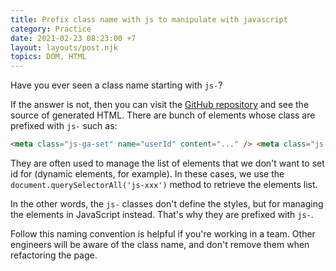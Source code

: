 ```yaml
---
title: Prefix class name with js to manipulate with javascript
category: Practice
date: 2021-02-23 08:23:00 +7
layout: layouts/post.njk
topics: DOM, HTML
---
```


Have you ever seen a class name starting with `js-`?

If the answer is not, then you can visit the [GitHub repository](https://github.com/phuocng/frontend-tips) and see the source of generated HTML. There are bunch of elements whose class are prefixed with `js-` such as:

```html
<meta class="js-ga-set" name="userId" content="..." /> <meta class="js-ga-set" name="dimension1" content="..." />
```

They are often used to manage the list of elements that we don't want to set id for (dynamic elements, for example). In these cases, we use the `document.querySelectorAll('js-xxx')` method to retrieve the elements list.

In the other words, the `js-` classes don't define the styles, but for managing the elements in JavaScript instead. That's why they are prefixed with `js-`.

Follow this naming convention is helpful if you're working in a team. Other engineers will be aware of the class name, and don't remove them when refactoring the page.
